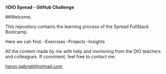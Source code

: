 #**DIO Spread - GitHub Challenge**

##Welcome,

This repository contains the learning process of the Spread FullStack Bootcamp.

Here we can find:
-Exercises
-Projects
-Insights

All the content made by me with help and mentoring from the DIO teachers and colleagues.
If convinient, feel free to contact me.

haron.gabriel@hotmail.com
